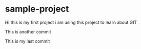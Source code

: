 # sample-project

Hi this is my first project
i am using this project to learn about GIT

This is another commit

This is my last commit

